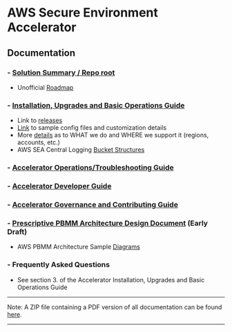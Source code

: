 # AWS Secure Environment Accelerator

## **Documentation**

### - [Solution Summary / Repo root](../README.md)

- Unofficial [Roadmap](https://github.com/aws-samples/aws-secure-environment-accelerator/projects)

### - [Installation, Upgrades and Basic Operations Guide](./installation/installation.md)

- Link to [releases](https://github.com/aws-samples/aws-secure-environment-accelerator/releases)
- [Link](./installation/customization-index.md) to sample config files and customization details
- More [details](./installation/what-we-do-where.md) as to WHAT we do and WHERE we support it (regions, accounts, etc.)
- AWS SEA Central Logging [Bucket Structures](./architectures/pbmm/log-file-locations.md)

### - [Accelerator Operations/Troubleshooting Guide](./operations/operations-troubleshooting-guide.md)

### - [Accelerator Developer Guide](./developer/developer-guide.md)

### - [Accelerator Governance and Contributing Guide](../CONTRIBUTING.md)

### - [Prescriptive PBMM Architecture Design Document](./architectures/pbmm/architecture.md) (Early Draft)

- AWS PBMM Architecture Sample [Diagrams](./architectures/pbmm/AWS_PBMM_Accel_Account_Network_VPC.md)

### - Frequently Asked Questions

- See section 3. of the Accelerator Installation, Upgrades and Basic Operations Guide

---

Note: A ZIP file containing a PDF version of all documentation can be found [here](https://github.com/aws-samples/aws-secure-environment-accelerator/actions?query=workflow%3A%22Generate+Documentation%22).

---

